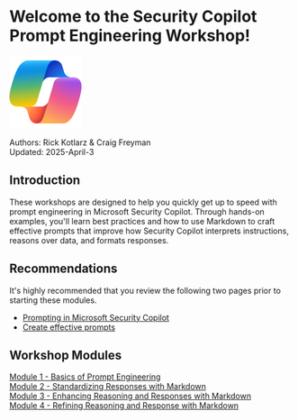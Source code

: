 # Welcome to the Security Copilot Prompt Engineering Workshop!

![Security Copilot Logo](.././Images/ic_fluent_copilot_64_64%402x.png)

Authors: Rick Kotlarz & Craig Freyman<br>
Updated: 2025-April-3

## Introduction

These workshops are designed to help you quickly get up to speed with prompt engineering in Microsoft Security Copilot. Through hands-on examples, you'll learn best practices and how to use Markdown to craft effective prompts that improve how Security Copilot interprets instructions, reasons over data, and formats responses.

## Recommendations

It's highly recommended that you review the following two pages prior to starting these modules.
 - [Prompting in Microsoft Security Copilot](https://learn.microsoft.com/en-us/copilot/security/prompting-security-copilot)
 - [Create effective prompts](https://learn.microsoft.com/en-us/copilot/security/prompting-tips)

## Workshop Modules

[Module 1 - Basics of Prompt Engineering](./Module%201%20-%20Basics%20of%20Prompt%20Engineering)<br>
[Module 2 - Standardizing Responses with Markdown](./Module%202%20-%20Standardizing%20Responses%20with%20Markdown)<br>
[Module 3 - Enhancing Reasoning and Responses with Markdown](./Module%203%20-%20Enhancing%20Reasoning%20and%20Responses%20with%20Markdown)<br>
[Module 4 - Refining Reasoning and Response with Markdown](./Module%204%20-%20Refining%20Reasoning%20and%20Response%20with%20Markdown)
